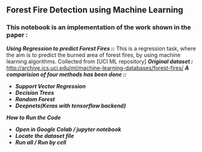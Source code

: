 ##  Forest Fire Detection using Machine Learning

###  This notebook is an implementation of the work shown in the paper :

***Using Regression to predict Forest Fires ::*** 
This is a regression task, where the aim is to predict 
the burned area of forest fires, by using machine learning algorithms. 
Collected from [UCI ML repository]
***Original dataset :***
http://archive.ics.uci.edu/ml/machine-learning-databases/forest-fires/
***A comparision of four methods has been done ::***

* ***Support Vector Regression***
* ***Decision Trees***
* ***Random Forest***
* ***Deepnets(Keras with tensorflow backend)***

***How to Run the Code***
* ***Open in Google Colab / jupyter notebook***
* ***Locate the dataset file***
* ***Run all / Run by cell***








